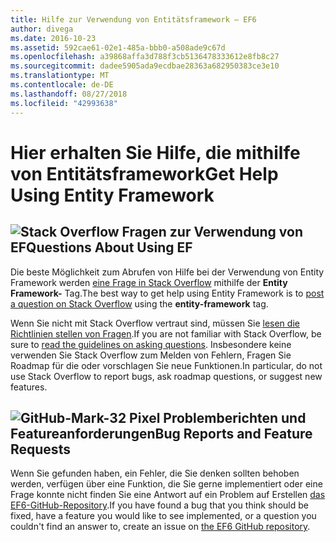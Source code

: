 ```yaml
---
title: Hilfe zur Verwendung von Entitätsframework – EF6
author: divega
ms.date: 2016-10-23
ms.assetid: 592cae61-02e1-485a-bbb0-a508ade9c67d
ms.openlocfilehash: a39868affa3d788f3cb5136478333612e8fb8c27
ms.sourcegitcommit: dadee5905ada9ecdbae28363a682950383ce3e10
ms.translationtype: MT
ms.contentlocale: de-DE
ms.lasthandoff: 08/27/2018
ms.locfileid: "42993638"
---
```

# <a name="get-help-using-entity-framework"></a><span data-ttu-id="24983-102">Hier erhalten Sie Hilfe, die mithilfe von Entitätsframework</span><span class="sxs-lookup"><span data-stu-id="24983-102">Get Help Using Entity Framework</span></span>
## <a name="stackoverflowef6mediastackoverflowpng-questions-about-using-ef"></a>![Stack Overflow](~/ef6/media/stackoverflow.png) <span data-ttu-id="24983-104">Fragen zur Verwendung von EF</span><span class="sxs-lookup"><span data-stu-id="24983-104">Questions About Using EF</span></span>  

<span data-ttu-id="24983-105">Die beste Möglichkeit zum Abrufen von Hilfe bei der Verwendung von Entity Framework werden [eine Frage in Stack Overflow](http://stackoverflow.com/questions/ask) mithilfe der **Entity Framework-** Tag.</span><span class="sxs-lookup"><span data-stu-id="24983-105">The best way to get help using Entity Framework is to [post a question on Stack Overflow](http://stackoverflow.com/questions/ask) using the **entity-framework** tag.</span></span>  

<span data-ttu-id="24983-106">Wenn Sie nicht mit Stack Overflow vertraut sind, müssen Sie [lesen die Richtlinien stellen von Fragen](http://stackoverflow.com/help/asking).</span><span class="sxs-lookup"><span data-stu-id="24983-106">If you are not familiar with Stack Overflow, be sure to [read the guidelines on asking questions](http://stackoverflow.com/help/asking).</span></span> <span data-ttu-id="24983-107">Insbesondere keine verwenden Sie Stack Overflow zum Melden von Fehlern, Fragen Sie Roadmap für die oder vorschlagen Sie neue Funktionen.</span><span class="sxs-lookup"><span data-stu-id="24983-107">In particular, do not use Stack Overflow to report bugs, ask roadmap questions, or suggest new features.</span></span>  

## <a name="github-mark-32pxef6mediagithub-mark-32pxpng-bug-reports-and-feature-requests"></a>![GitHub-Mark-32 Pixel](~/ef6/media/github-mark-32px.png) <span data-ttu-id="24983-109">Problemberichten und Featureanforderungen</span><span class="sxs-lookup"><span data-stu-id="24983-109">Bug Reports and Feature Requests</span></span>  

<span data-ttu-id="24983-110">Wenn Sie gefunden haben, ein Fehler, die Sie denken sollten behoben werden, verfügen über eine Funktion, die Sie gerne implementiert oder eine Frage konnte nicht finden Sie eine Antwort auf ein Problem auf Erstellen [das EF6-GitHub-Repository](https://github.com/aspnet/EntityFramework6/issues).</span><span class="sxs-lookup"><span data-stu-id="24983-110">If you have found a bug that you think should be fixed, have a feature you would like to see implemented, or a question you couldn't find an answer to, create an issue on [the EF6 GitHub repository](https://github.com/aspnet/EntityFramework6/issues).</span></span>
